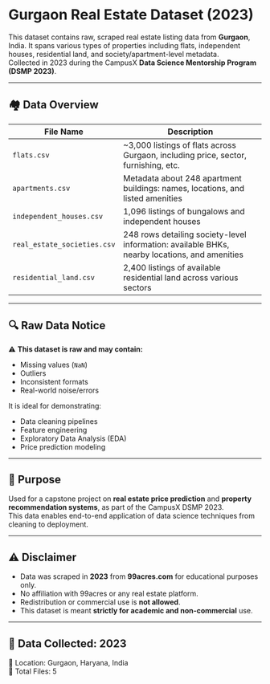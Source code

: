 # Gurgaon Real Estate Dataset (2023)

This dataset contains raw, scraped real estate listing data from **Gurgaon**, India. It spans various types of properties including flats, independent houses, residential land, and society/apartment-level metadata.  
Collected in 2023 during the CampusX **Data Science Mentorship Program (DSMP 2023)**.

---

## 🏘️ Data Overview

| File Name                | Description |
|--------------------------|-------------|
| `flats.csv`              | ~3,000 listings of flats across Gurgaon, including price, sector, furnishing, etc. |
| `apartments.csv`         | Metadata about 248 apartment buildings: names, locations, and listed amenities |
| `independent_houses.csv` | 1,096 listings of bungalows and independent houses |
| `real_estate_societies.csv` | 248 rows detailing society-level information: available BHKs, nearby locations, and amenities |
| `residential_land.csv`   | 2,400 listings of available residential land across various sectors |

---

## 🔍 Raw Data Notice

⚠️ **This dataset is raw and may contain:**
- Missing values (`NaN`)
- Outliers
- Inconsistent formats
- Real-world noise/errors

It is ideal for demonstrating:
- Data cleaning pipelines
- Feature engineering
- Exploratory Data Analysis (EDA)
- Price prediction modeling

---

## 🎯 Purpose

Used for a capstone project on **real estate price prediction** and **property recommendation systems**, as part of the CampusX DSMP 2023.  
This data enables end-to-end application of data science techniques from cleaning to deployment.

---

## ⚠️ Disclaimer

- Data was scraped in **2023** from **99acres.com** for educational purposes only.
- No affiliation with 99acres or any real estate platform.
- Redistribution or commercial use is **not allowed**.
- This dataset is meant **strictly for academic and non-commercial** use.

---

## 📅 Data Collected: 2023  
📍 Location: Gurgaon, Haryana, India  
📁 Total Files: 5  
